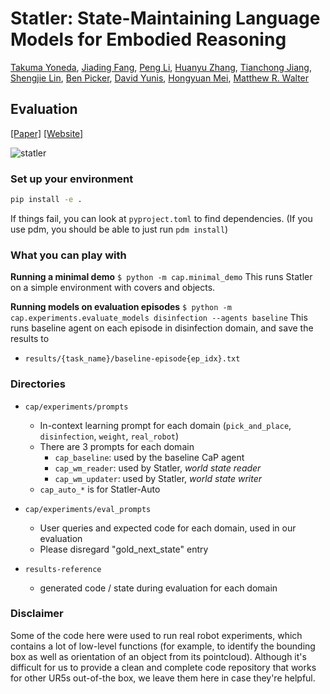 # Statler: State-Maintaining Language Models for Embodied Reasoning

[Takuma Yoneda](https://takuma.yoneda.xyz), [Jiading Fang](https://sites.google.com/view/jiadingfang), [Peng Li](https://artpli.github.io/), [Huanyu Zhang](), [Tianchong Jiang](), [Shengjie Lin](), [Ben Picker](), [David Yunis](), [Hongyuan Mei](https://www.hongyuanmei.com/), [Matthew R. Walter](https://ttic.edu/walter)
## Evaluation

[[Paper]](https://arxiv.org/abs/2306.17840) [[Website]](https://https://statler-lm.github.io/)

![statler]()

### Set up your environment

``` sh
pip install -e .
```
If things fail, you can look at `pyproject.toml` to find dependencies. (If you use pdm, you should be able to just run `pdm install`)

### What you can play with
**Running a minimal demo**
`$ python -m cap.minimal_demo`
This runs Statler on a simple environment with covers and objects.

**Running models on evaluation episodes**
`$ python -m cap.experiments.evaluate_models disinfection --agents baseline`
This runs baseline agent on each episode in disinfection domain, and save the results to
- `results/{task_name}/baseline-episode{ep_idx}.txt`


### Directories
- `cap/experiments/prompts`
  - In-context learning prompt for each domain (`pick_and_place`, `disinfection`, `weight`, `real_robot`)
  - There are 3 prompts for each domain
    - `cap_baseline`: used by the baseline CaP agent
    - `cap_wm_reader`: used by Statler, *world state reader*
    - `cap_wm_updater`: used by Statler, *world state writer*
  - `cap_auto_*` is for Statler-Auto

- `cap/experiments/eval_prompts`
  - User queries and expected code for each domain, used in our evaluation
  - Please disregard "gold_next_state" entry

- `results-reference`
  - generated code / state during evaluation for each domain


### Disclaimer
Some of the code here were used to run real robot experiments, which contains a lot of low-level functions (for example, to identify the bounding box as well as orientation of an object from its pointcloud).
Although it's difficult for us to provide a clean and complete code repository that works for other UR5s out-of-the box, we leave them here in case they're helpful.
